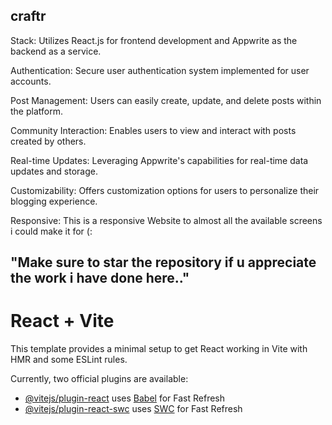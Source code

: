 ## craftr 
Stack: Utilizes React.js for frontend development and Appwrite as the backend as a service.

Authentication: Secure user authentication system implemented for user accounts.

Post Management: Users can easily create, update, and delete posts within the platform.

Community Interaction: Enables users to view and interact with posts created by others.

Real-time Updates: Leveraging Appwrite's capabilities for real-time data updates and storage.

Customizability: Offers customization options for users to personalize their blogging experience.

Responsive: This is a responsive Website to almost all the available screens i could make it for (:

## "Make sure to star the repository if u appreciate the work i have done here.."

# React + Vite


This template provides a minimal setup to get React working in Vite with HMR and some ESLint rules.

Currently, two official plugins are available:

- [@vitejs/plugin-react](https://github.com/vitejs/vite-plugin-react/blob/main/packages/plugin-react/README.md) uses [Babel](https://babeljs.io/) for Fast Refresh
- [@vitejs/plugin-react-swc](https://github.com/vitejs/vite-plugin-react-swc) uses [SWC](https://swc.rs/) for Fast Refresh

